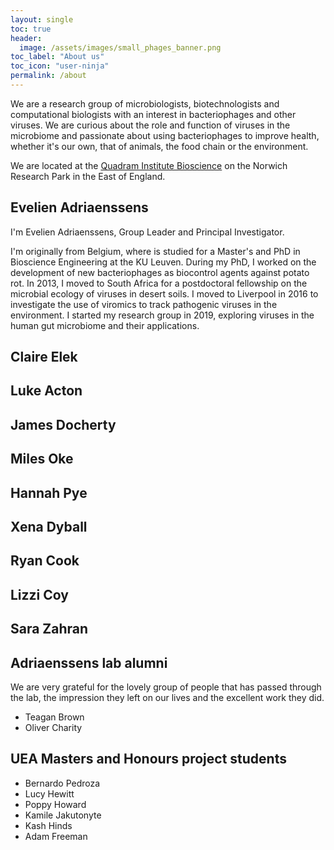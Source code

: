 ```yaml
---
layout: single
toc: true
header: 
  image: /assets/images/small_phages_banner.png
toc_label: "About us"
toc_icon: "user-ninja"
permalink: /about
---
```


We are a research group of microbiologists, biotechnologists and computational biologists with an interest in bacteriophages and other viruses. We are curious about the role and function of viruses in the microbiome and passionate about using bacteriophages to improve health, whether it's our own, that of animals, the food chain or the environment.  
  
We are located at the [Quadram Institute Bioscience](www.quadram.ac.uk) on the Norwich Research Park in the East of England.    

## Evelien Adriaenssens
I'm Evelien Adriaenssens, Group Leader and Principal Investigator.  

I'm originally from Belgium, where is studied for a Master's and PhD in Bioscience Engineering at the KU Leuven. During my PhD, I worked on the development of new bacteriophages as biocontrol agents against potato rot. In 2013, I moved to South Africa for a postdoctoral fellowship on the microbial ecology of viruses in desert soils. I moved to Liverpool in 2016 to investigate the use of viromics to track pathogenic viruses in the environment. I started my research group in 2019, exploring viruses in the human gut microbiome and their applications. 
  

## Claire Elek

## Luke Acton

## James Docherty

## Miles Oke  
  
## Hannah Pye

## Xena Dyball

## Ryan Cook

## Lizzi Coy

## Sara Zahran
   
  
## Adriaenssens lab alumni
We are very grateful for the lovely group of people that has passed through the lab, the impression they left on our lives and the excellent work they did. 

- Teagan Brown
- Oliver Charity


## UEA Masters and Honours project students 
- Bernardo Pedroza
- Lucy Hewitt
- Poppy Howard
- Kamile Jakutonyte
- Kash Hinds
- Adam Freeman
